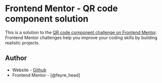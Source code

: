 # Frontend Mentor - QR code component solution

This is a solution to the [QR code component challenge on Frontend Mentor](https://www.frontendmentor.io/challenges/qr-code-component-iux_sIO_H). Frontend Mentor challenges help you improve your coding skills by building realistic projects. 

## Author

- Website - [Github](https://github.com/Feyre-head)
- Frontend Mentor - [@feyre_head]
